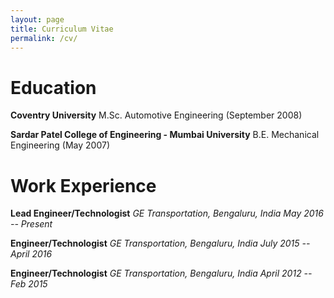 ```yaml
---
layout: page
title: Curriculum Vitae
permalink: /cv/
---
```

# Education

**Coventry University**
M.Sc. Automotive Engineering (September 2008)

**Sardar Patel College of Engineering - Mumbai University**
B.E. Mechanical Engineering (May 2007)

# Work Experience
**Lead Engineer/Technologist**
*GE Transportation, Bengaluru, India*
*May 2016 -- Present*

**Engineer/Technologist**
*GE Transportation, Bengaluru, India*
*July 2015 -- April 2016*

**Engineer/Technologist**
*GE Transportation, Bengaluru, India*
*April 2012 -- Feb 2015*
